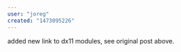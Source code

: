 ```yaml
---
user: "joreg"
created: "1473095226"
---
```


added new link to dx11 modules, see original post above.
